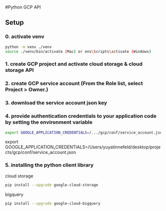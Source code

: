 #Python GCP API

## Setup
### 0. activate venv
```bash
python -m venv ./venv
source ./venv/bin/activate (Mac) or env\Scripts\activate (Windows)
```
### 1. create GCP project and activate cloud storage & cloud storage API

### 2. create GCP service account (From the Role list, select Project > Owner.)

### 3. download the service account json key

### 4. provide authentication credentials to your application code by setting the environment variable

```bash
export GOOGLE_APPLICATION_CREDENTIALS=/.../gcp/conf/service_account.json
```
export GOOGLE_APPLICATION_CREDENTIALS=/Users/yuyatinnefeld/desktop/projects/gcp/conf/service_account.json


### 5. installing the python client library

cloud storage
```bash
pip install --upgrade google-cloud-storage
```

bigquery
```bash
pip install --upgrade google-cloud-bigquery
```





